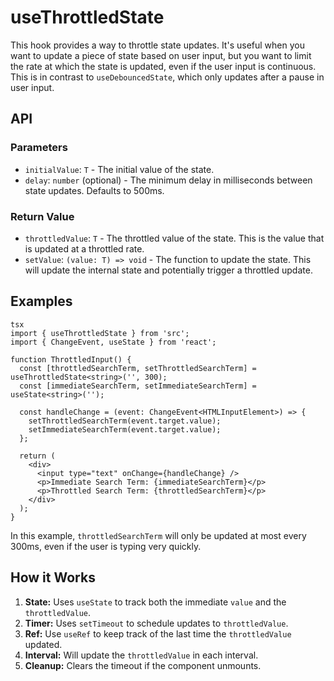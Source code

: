 # useThrottledState

This hook provides a way to throttle state updates. It's useful when you want to update a piece of state based on user input, but you want to limit the rate at which the state is updated, even if the user input is continuous. This is in contrast to `useDebouncedState`, which only updates after a pause in user input.

## API

### Parameters

*   `initialValue`: `T` - The initial value of the state.
*   `delay`: `number` (optional) - The minimum delay in milliseconds between state updates. Defaults to 500ms.

### Return Value

*   `throttledValue`: `T` - The throttled value of the state. This is the value that is updated at a throttled rate.
*   `setValue`: `(value: T) => void` - The function to update the state. This will update the internal state and potentially trigger a throttled update.

## Examples
```
tsx
import { useThrottledState } from 'src';
import { ChangeEvent, useState } from 'react';

function ThrottledInput() {
  const [throttledSearchTerm, setThrottledSearchTerm] = useThrottledState<string>('', 300);
  const [immediateSearchTerm, setImmediateSearchTerm] = useState<string>('');

  const handleChange = (event: ChangeEvent<HTMLInputElement>) => {
    setThrottledSearchTerm(event.target.value);
    setImmediateSearchTerm(event.target.value);
  };

  return (
    <div>
      <input type="text" onChange={handleChange} />
      <p>Immediate Search Term: {immediateSearchTerm}</p>
      <p>Throttled Search Term: {throttledSearchTerm}</p>
    </div>
  );
}
```
In this example, `throttledSearchTerm` will only be updated at most every 300ms, even if the user is typing very quickly.

## How it Works

1.  **State:** Uses `useState` to track both the immediate `value` and the `throttledValue`.
2.  **Timer:** Uses `setTimeout` to schedule updates to `throttledValue`.
3. **Ref:** Use `useRef` to keep track of the last time the `throttledValue` updated.
4. **Interval:** Will update the `throttledValue` in each interval.
5. **Cleanup:** Clears the timeout if the component unmounts.